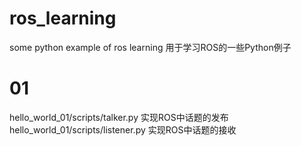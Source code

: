 # ros_learning
some python example of ros learning 
用于学习ROS的一些Python例子

# 01
hello_world_01/scripts/talker.py 实现ROS中话题的发布
hello_world_01/scripts/listener.py 实现ROS中话题的接收
